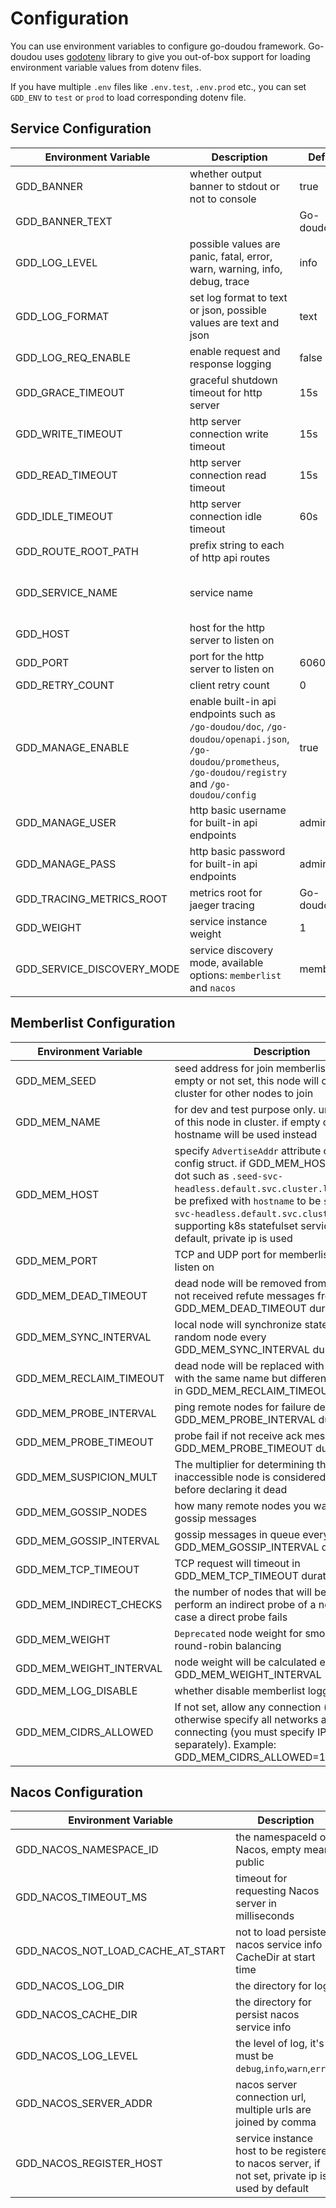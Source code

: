 # Configuration

You can use environment variables to configure go-doudou framework. Go-doudou uses [godotenv](https://github.com/joho/godotenv) library to give you out-of-box support for loading environment variable values from dotenv files.

If you have multiple `.env` files like `.env.test`, `.env.prod` etc., you can set `GDD_ENV` to `test` or `prod` to load corresponding dotenv file.

## Service Configuration

| Environment Variable       | Description                                                                                                                                               | Default    | Required                                    |
| -------------------------- | --------------------------------------------------------------------------------------------------------------------------------------------------------- | ---------- | ------------------------------------------- |
| GDD_BANNER                 | whether output banner to stdout or not to console                                                                                                         | true       |                                             |
| GDD_BANNER_TEXT            |                                                                                                                                                           | Go-doudou  |                                             |
| GDD_LOG_LEVEL              | possible values are panic, fatal, error, warn, warning, info, debug, trace                                                                                | info       |                                             |
| GDD_LOG_FORMAT             | set log format to text or json, possible values are text and json                                                                                         | text       |                                             |
| GDD_LOG_REQ_ENABLE         | enable request and response logging                                                                                                                       | false      |                                             |
| GDD_GRACE_TIMEOUT          | graceful shutdown timeout for http server                                                                                                                 | 15s        |                                             |
| GDD_WRITE_TIMEOUT          | http server connection write timeout                                                                                                                      | 15s        |                                             |
| GDD_READ_TIMEOUT           | http server connection read timeout                                                                                                                       | 15s        |                                             |
| GDD_IDLE_TIMEOUT           | http server connection idle timeout                                                                                                                       | 60s        |                                             |
| GDD_ROUTE_ROOT_PATH        | prefix string to each of http api routes                                                                                                                  |            |                                             |
| GDD_SERVICE_NAME           | service name                                                                                                                                              |            | Yes if you develop microservice application |
| GDD_HOST                   | host for the http server to listen on                                                                                                                     |            |                                             |
| GDD_PORT                   | port for the http server to listen on                                                                                                                     | 6060       |                                             |
| GDD_RETRY_COUNT            | client retry count                                                                                                                                        | 0          |                                             |
| GDD_MANAGE_ENABLE          | enable built-in api endpoints such as `/go-doudou/doc`, `/go-doudou/openapi.json`, `/go-doudou/prometheus`, `/go-doudou/registry` and `/go-doudou/config` | true       |                                             |
| GDD_MANAGE_USER            | http basic username for built-in api endpoints                                                                                                            | admin      |                                             |
| GDD_MANAGE_PASS            | http basic password for built-in api endpoints                                                                                                            | admin      |                                             |
| GDD_TRACING_METRICS_ROOT   | metrics root for jaeger tracing                                                                                                                           | Go-doudou  |                                             |
| GDD_WEIGHT                 | service instance weight                                                                                                                                   | 1          |                                             |
| GDD_SERVICE_DISCOVERY_MODE | service discovery mode, available options: `memberlist` and `nacos`                                                                                       | memberlist |                                             |

## Memberlist Configuration

| Environment Variable    | Description                                                                                                                                                                                                                                                                                   | Default | Required |
| ----------------------- | --------------------------------------------------------------------------------------------------------------------------------------------------------------------------------------------------------------------------------------------------------------------------------------------- | ------- | -------- |
| GDD_MEM_SEED            | seed address for join memberlist cluster. If empty or not set, this node will create a new cluster for other nodes to join                                                                                                                                                                    |         |          |
| GDD_MEM_NAME            | for dev and test purpose only. unique name of this node in cluster. if empty or not set, hostname will be used instead                                                                                                                                                                        |         |          |
| GDD_MEM_HOST            | specify `AdvertiseAddr` attribute of memberlist config struct. if GDD_MEM_HOST starts with dot such as `.seed-svc-headless.default.svc.cluster.local`, it will be prefixed with `hostname` to be `seed-2.seed-svc-headless.default.svc.cluster.local` for supporting k8s statefulset service. By default, private ip is used |         |          |
| GDD_MEM_PORT            | TCP and UDP port for memberlist instance to listen on                                                                                                                                                                                                                                         | 7946    |          |
| GDD_MEM_DEAD_TIMEOUT    | dead node will be removed from node map if not received refute messages from it in GDD_MEM_DEAD_TIMEOUT duration                                                                                                                                                                              | 60s     |          |
| GDD_MEM_SYNC_INTERVAL   | local node will synchronize states from other random node every GDD_MEM_SYNC_INTERVAL duration                                                                                                                                                                                                | 60s     |          |
| GDD_MEM_RECLAIM_TIMEOUT | dead node will be replaced with new node with the same name but different full address in GDD_MEM_RECLAIM_TIMEOUT duration                                                                                                                                                                    | 3s      |          |
| GDD_MEM_PROBE_INTERVAL  | ping remote nodes for failure detection every GDD_MEM_PROBE_INTERVAL duration                                                                                                                                                                                                                 | 5s      |          |
| GDD_MEM_PROBE_TIMEOUT   | probe fail if not receive ack message in GDD_MEM_PROBE_TIMEOUT duration                                                                                                                                                                                                                       | 3s      |          |
| GDD_MEM_SUSPICION_MULT  | The multiplier for determining the time an inaccessible node is considered suspect before declaring it dead                                                                                                                                                                                   | 6       |          |
| GDD_MEM_GOSSIP_NODES    | how many remote nodes you want to send gossip messages                                                                                                                                                                                                                                        | 4       |          |
| GDD_MEM_GOSSIP_INTERVAL | gossip messages in queue every GDD_MEM_GOSSIP_INTERVAL duration                                                                                                                                                                                                                               | 500ms   |          |
| GDD_MEM_TCP_TIMEOUT     | TCP request will timeout in GDD_MEM_TCP_TIMEOUT duration                                                                                                                                                                                                                                      | 30s     |          |
| GDD_MEM_INDIRECT_CHECKS | the number of nodes that will be asked to perform an indirect probe of a node in the case a direct probe fails                                                                                                                                                                                | 3       |          |
| GDD_MEM_WEIGHT          | `Deprecated` node weight for smooth weighted round-robin balancing                                                                                                                                                                                                                            | 0       |          |
| GDD_MEM_WEIGHT_INTERVAL | node weight will be calculated every GDD_MEM_WEIGHT_INTERVAL                                                                                                                                                                                                                                  | 0s      |          |
| GDD_MEM_LOG_DISABLE     | whether disable memberlist logging                                                                                                                                                                                                                                                            | false   |          |
| GDD_MEM_CIDRS_ALLOWED   | If not set, allow any connection (default), otherwise specify all networks allowed connecting (you must specify IPv6/IPv4 separately). Example: GDD_MEM_CIDRS_ALLOWED=172.28.0.0/16                                                                                                           |         |          |

## Nacos Configuration

| Environment Variable              | Description                                                                                       | Default          | Required |
| --------------------------------- | ------------------------------------------------------------------------------------------------- | ---------------- | -------- |
| GDD_NACOS_NAMESPACE_ID            | the namespaceId of Nacos, empty means public                                                      |                  |          |
| GDD_NACOS_TIMEOUT_MS              | timeout for requesting Nacos server in milliseconds                                               | 10000            |          |
| GDD_NACOS_NOT_LOAD_CACHE_AT_START | not to load persistent nacos service info in CacheDir at start time                               | false            |          |
| GDD_NACOS_LOG_DIR                 | the directory for log                                                                             | /tmp/nacos/log   |          |
| GDD_NACOS_CACHE_DIR               | the directory for persist nacos service info                                                      | /tmp/nacos/cache |          |
| GDD_NACOS_LOG_LEVEL               | the level of log, it's must be `debug`,`info`,`warn`,`error`                                      | info             |          |
| GDD_NACOS_SERVER_ADDR             | nacos server connection url, multiple urls are joined by comma                                    |                  |          |
| GDD_NACOS_REGISTER_HOST           | service instance host to be registered to nacos server, if not set, private ip is used by default |                  |          |
